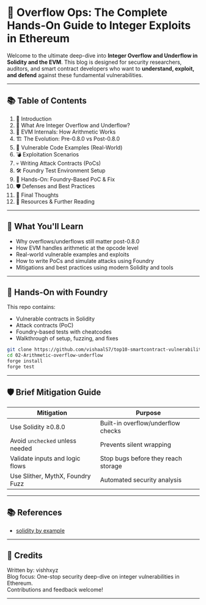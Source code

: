 
# 🔐 Overflow Ops: The Complete Hands-On Guide to Integer Exploits in Ethereum

Welcome to the ultimate deep-dive into **Integer Overflow and Underflow in Solidity and the EVM**. This blog is designed for security researchers, auditors, and smart contract developers who want to **understand, exploit, and defend** against these fundamental vulnerabilities.

---

## 📚 Table of Contents

1. 🧩 Introduction  
2. 🔢 What Are Integer Overflow and Underflow?  
3. 🧠 EVM Internals: How Arithmetic Works  
4. 🏗️ The Evolution: Pre-0.8.0 vs Post-0.8.0  
5. 🧪 Vulnerable Code Examples (Real-World)  
6. 💣 Exploitation Scenarios  
7. 💀 Writing Attack Contracts (PoCs)  
8. 🛠️ Foundry Test Environment Setup  
9. 🧬 Hands-On: Foundry-Based PoC & Fix  
10. 🛡️ Defenses and Best Practices  
11. 🧠 Final Thoughts  
12. 🔗 Resources & Further Reading

---

## 🚀 What You'll Learn

- Why overflows/underflows still matter post-0.8.0  
- How EVM handles arithmetic at the opcode level  
- Real-world vulnerable examples and exploits  
- How to write PoCs and simulate attacks using Foundry  
- Mitigations and best practices using modern Solidity and tools

---

## 🧪 Hands-On with Foundry

This repo contains:
- Vulnerable contracts in Solidity
- Attack contracts (PoC)
- Foundry-based tests with cheatcodes
- Walkthrough of setup, fuzzing, and fixes

```bash
git clone https://github.com/vishaalS7/top10-smartcontract-vulnerabilities.git
cd 02-Arithmetic-overflow-underflow
forge install
forge test
```

---

## 🛡️ Brief Mitigation Guide

| Mitigation                          | Purpose                              |
|------------------------------------|--------------------------------------|
| Use Solidity ≥0.8.0                | Built-in overflow/underflow checks   |
| Avoid `unchecked` unless needed    | Prevents silent wrapping             |
| Validate inputs and logic flows    | Stop bugs before they reach storage  |
| Use Slither, MythX, Foundry Fuzz   | Automated security analysis          |

---

## 📚 References

- [solidity by example](https://solidity-by-example.org/hacks/overflow/)

---

## 🙌 Credits

Written by: vishhxyz  
Blog focus: One-stop security deep-dive on integer vulnerabilities in Ethereum.  
Contributions and feedback welcome!

---
